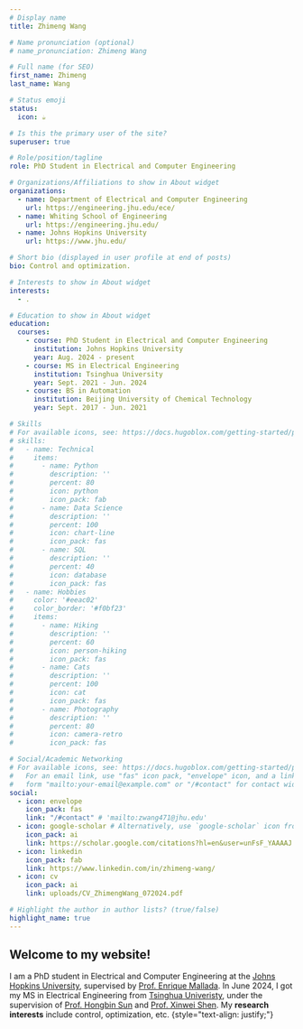 ```yaml
---
# Display name
title: Zhimeng Wang

# Name pronunciation (optional)
# name_pronunciation: Zhimeng Wang

# Full name (for SEO)
first_name: Zhimeng
last_name: Wang

# Status emoji
status:
  icon: ☕️

# Is this the primary user of the site?
superuser: true

# Role/position/tagline
role: PhD Student in Electrical and Computer Engineering

# Organizations/Affiliations to show in About widget
organizations:
  - name: Department of Electrical and Computer Engineering
    url: https://engineering.jhu.edu/ece/
  - name: Whiting School of Engineering
    url: https://engineering.jhu.edu/
  - name: Johns Hopkins University
    url: https://www.jhu.edu/

# Short bio (displayed in user profile at end of posts)
bio: Control and optimization. 

# Interests to show in About widget
interests:
  - . 

# Education to show in About widget
education:
  courses:
    - course: PhD Student in Electrical and Computer Engineering
      institution: Johns Hopkins University
      year: Aug. 2024 - present
    - course: MS in Electrical Engineering
      institution: Tsinghua University
      year: Sept. 2021 - Jun. 2024 
    - course: BS in Automation
      institution: Beijing University of Chemical Technology
      year: Sept. 2017 - Jun. 2021

# Skills
# For available icons, see: https://docs.hugoblox.com/getting-started/page-builder/#icons
# skills:
#   - name: Technical
#     items:
#       - name: Python
#         description: ''
#         percent: 80
#         icon: python
#         icon_pack: fab
#       - name: Data Science
#         description: ''
#         percent: 100
#         icon: chart-line
#         icon_pack: fas
#       - name: SQL
#         description: ''
#         percent: 40
#         icon: database
#         icon_pack: fas
#   - name: Hobbies
#     color: '#eeac02'
#     color_border: '#f0bf23'
#     items:
#       - name: Hiking
#         description: ''
#         percent: 60
#         icon: person-hiking
#         icon_pack: fas
#       - name: Cats
#         description: ''
#         percent: 100
#         icon: cat
#         icon_pack: fas
#       - name: Photography
#         description: ''
#         percent: 80
#         icon: camera-retro
#         icon_pack: fas

# Social/Academic Networking
# For available icons, see: https://docs.hugoblox.com/getting-started/page-builder/#icons
#   For an email link, use "fas" icon pack, "envelope" icon, and a link in the
#   form "mailto:your-email@example.com" or "/#contact" for contact widget.
social:
  - icon: envelope
    icon_pack: fas
    link: "/#contact" # 'mailto:zwang471@jhu.edu'
  - icon: google-scholar # Alternatively, use `google-scholar` icon from `ai` icon pack, or 'graduation-cap' from 'fas' icon pack. 
    icon_pack: ai
    link: https://scholar.google.com/citations?hl=en&user=unFsF_YAAAAJ
  - icon: linkedin
    icon_pack: fab
    link: https://www.linkedin.com/in/zhimeng-wang/
  - icon: cv
    icon_pack: ai
    link: uploads/CV_ZhimengWang_072024.pdf

# Highlight the author in author lists? (true/false)
highlight_name: true
---
```


## Welcome to my website!

I am a PhD student in Electrical and Computer Engineering at the [Johns Hopkins University](https://www.jhu.edu/), supervised by [Prof. Enrique Mallada](https://mallada.ece.jhu.edu/). In June 2024, I got my MS in Electrical Engineering from [Tsinghua Univeristy](https://www.tsinghua.edu.cn/en/), under the supervision of [Prof. Hongbin Sun](https://www.eea.tsinghua.edu.cn/en/faculties/shb.htm) and [Prof. Xinwei Shen](https://xinweishen.com/). My **research interests** include control, optimization, etc. 
{style="text-align: justify;"}
